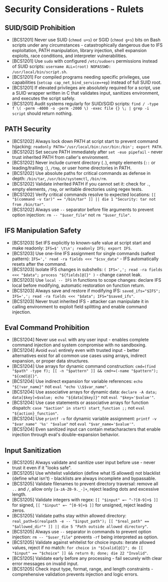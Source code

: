 # Security Considerations - Rulets

## SUID/SGID Prohibition

- [BCS1201] Never use SUID (`chmod u+s`) or SGID (`chmod g+s`) bits on Bash scripts under any circumstances - catastrophically dangerous due to IFS exploitation, PATH manipulation, library injection, shell expansion exploits, race conditions, and interpreter vulnerabilities.
- [BCS1201] Use `sudo` with configured `/etc/sudoers` permissions instead of SUID scripts: `username ALL=(root) NOPASSWD: /usr/local/bin/script.sh`.
- [BCS1201] For compiled programs needing specific privileges, use capabilities (`setcap cap_net_bind_service=+ep`) instead of full SUID root.
- [BCS1201] If elevated privileges are absolutely required for a script, use a SUID wrapper written in C that validates input, sanitizes environment, and executes the script safely.
- [BCS1201] Audit systems regularly for SUID/SGID scripts: `find / -type f \( -perm -4000 -o -perm -2000 \) -exec file {} \; | grep -i script` should return nothing.

## PATH Security

- [BCS1202] Always lock down PATH at script start to prevent command hijacking: `readonly PATH='/usr/local/bin:/usr/bin:/bin'; export PATH`.
- [BCS1202] Set secure PATH immediately after `set -euo pipefail` - never trust inherited PATH from caller's environment.
- [BCS1202] Never include current directory (`.`), empty elements (`::` or leading/trailing `:`), `/tmp`, or user home directories in PATH.
- [BCS1202] Use absolute paths for critical commands as defense in depth: `/bin/tar`, `/usr/bin/systemctl`, `/bin/rm`.
- [BCS1202] Validate inherited PATH if you cannot set it: check for `.`, empty elements, `/tmp`, or writable directories using regex tests.
- [BCS1202] Verify critical commands resolve to expected locations: `[[ "$(command -v tar)" == "/bin/tar" ]] || die 1 "Security: tar not from /bin/tar"`.
- [BCS1202] Always use `--` separator before file arguments to prevent option injection: `rm -- "$user_file"` not `rm "$user_file"`.

## IFS Manipulation Safety

- [BCS1203] Set IFS explicitly to known-safe value at script start and make readonly: `IFS=$' \t\n'; readonly IFS; export IFS`.
- [BCS1203] Use one-line IFS assignment for single commands (safest pattern): `IFS=',' read -ra fields <<< "$csv_data"` - IFS automatically resets after the command.
- [BCS1203] Isolate IFS changes in subshells: `( IFS=','; read -ra fields <<< "$data"; process "${fields[@]}" )` - change cannot leak.
- [BCS1203] Use `local -- IFS` in functions to scope changes: declare IFS local before modifying, automatic restoration on function return.
- [BCS1203] Always save and restore if modifying IFS: `saved_ifs="$IFS"; IFS=','; read -ra fields <<< "$data"; IFS="$saved_ifs"`.
- [BCS1203] Never trust inherited IFS - attacker can manipulate it in calling environment to exploit field splitting and enable command injection.

## Eval Command Prohibition

- [BCS1204] Never use `eval` with any user input - enables complete command injection and system compromise with no sandboxing.
- [BCS1204] Avoid `eval` entirely even with trusted input - better alternatives exist for all common use cases using arrays, indirect expansion, or proper data structures.
- [BCS1204] Use arrays for dynamic command construction: `cmd=(find "$path" -type f); [[ -n "$pattern" ]] && cmd+=(-name "$pattern"); "${cmd[@]}"`.
- [BCS1204] Use indirect expansion for variable references: `echo "${!var_name}"` not `eval "echo \\$$var_name"`.
- [BCS1204] Use associative arrays for dynamic data: `declare -A data; data[$key]=$value; echo "${data[$key]}"` not `eval "$key='$value'"`.
- [BCS1204] Use case statements or associative arrays for function dispatch: `case "$action" in start) start_function ;;` not `eval "${action}_function"`.
- [BCS1204] Use `printf -v` for dynamic variable assignment: `printf -v "$var_name" '%s' "$value"` not `eval "$var_name='$value'"`.
- [BCS1204] Even sanitized input can contain metacharacters that enable injection through eval's double-expansion behavior.

## Input Sanitization

- [BCS1205] Always validate and sanitize user input before use - never trust it even if it "looks safe".
- [BCS1205] Use whitelist validation (define what IS allowed) not blacklist (define what isn't) - blacklists are always incomplete and bypassable.
- [BCS1205] Validate filenames to prevent directory traversal: remove all `..` and `/`, allow only `[a-zA-Z0-9._-]+`, reject leading dots and excessive length.
- [BCS1205] Validate integers with regex: `[[ "$input" =~ ^-?[0-9]+$ ]]` for signed, `[[ "$input" =~ ^[0-9]+$ ]]` for unsigned, reject leading zeros.
- [BCS1205] Validate paths stay within allowed directory: `real_path=$(realpath -e -- "$input_path"); [[ "$real_path" == "$allowed_dir"* ]] || die 5 "Path outside allowed directory"`.
- [BCS1205] Always use `--` separator in commands to prevent option injection: `rm -- "$user_file"` prevents `-rf` being interpreted as option.
- [BCS1205] Validate against whitelist for choice inputs: iterate allowed values, reject if no match: `for choice in "${valid[@]}"; do [[ "$input" == "$choice" ]] && return 0; done; die 22 "Invalid"`.
- [BCS1205] Validate early before any processing - fail securely with clear error messages on invalid input.
- [BCS1205] Check input type, format, range, and length constraints - comprehensive validation prevents injection and logic errors.
